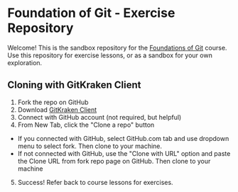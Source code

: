 # Foundation of Git - Exercise Repository

Welcome! This is the sandbox repository for the [Foundations of Git](https://learn.gitkraken.com) course. Use this repository for exercise lessons, or as a sandbox for your own exploration.

## Cloning with GitKraken Client
 
 1. Fork the repo on GitHub 
 2. Download [GitKraken Client](https://gitkraken.com)
 3. Connect with GitHub account (not required, but helpful)
 4. From New Tab, click the "Clone a repo" button
  - If you connected with GitHub, select GitHub.com tab and use dropdown menu to select fork. Then clone to your machine.
  - If not connected with GitHub, use the "Clone with URL" option and paste the Clone URL from fork repo page on GitHub. Then clone to your machine

 5. Success! Refer back to course lessons for exercises. 


